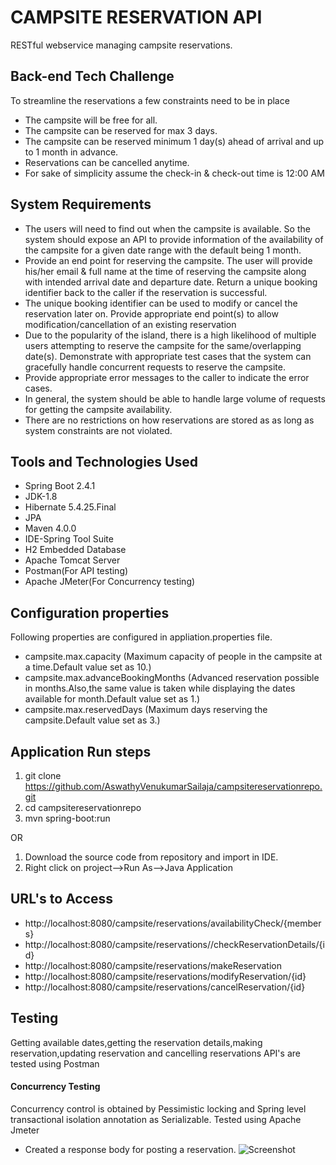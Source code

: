 # CAMPSITE RESERVATION API

RESTful webservice managing campsite reservations.

## Back-end Tech Challenge

To streamline the reservations a few constraints need to be in place

* The campsite will be free for all.
* The campsite can be reserved for max 3 days.
* The campsite can be reserved minimum 1 day(s) ahead of arrival and up to 1 month in advance.
* Reservations can be cancelled anytime.
* For sake of simplicity assume the check-in & check-out time is 12:00 AM

## System Requirements

* The users will need to find out when the campsite is available. So the system should expose an API to provide information of the
availability of the campsite for a given date range with the default being 1 month.
* Provide an end point for reserving the campsite. The user will provide his/her email & full name at the time of reserving the campsite
along with intended arrival date and departure date. Return a unique booking identifier back to the caller if the reservation is successful.
* The unique booking identifier can be used to modify or cancel the reservation later on. Provide appropriate end point(s) to allow
modification/cancellation of an existing reservation
* Due to the popularity of the island, there is a high likelihood of multiple users attempting to reserve the campsite for the same/overlapping
date(s). Demonstrate with appropriate test cases that the system can gracefully handle concurrent requests to reserve the campsite.
* Provide appropriate error messages to the caller to indicate the error cases.
* In general, the system should be able to handle large volume of requests for getting the campsite availability.
* There are no restrictions on how reservations are stored as as long as system constraints are not violated.

## Tools and Technologies Used

* Spring Boot 2.4.1
* JDK-1.8
* Hibernate 5.4.25.Final
* JPA
* Maven 4.0.0
* IDE-Spring Tool Suite
* H2 Embedded Database
* Apache Tomcat Server
* Postman(For API testing)
* Apache JMeter(For Concurrency testing)

## Configuration properties 
Following properties are configured in appliation.properties file.

* campsite.max.capacity (Maximum capacity of people in the campsite at a time.Default value set as 10.)
* campsite.max.advanceBookingMonths (Advanced reservation possible in months.Also,the same value is taken while displaying the dates available for month.Default value set as 1.)
* campsite.max.reservedDays (Maximum days reserving the campsite.Default value set as 3.)

## Application Run steps
1. git clone https://github.com/AswathyVenukumarSailaja/campsitereservationrepo.git
2. cd campsitereservationrepo
3. mvn spring-boot:run

OR

1. Download the source code from repository and import in IDE.
2. Right click on project-->Run As-->Java Application

## URL's to Access
* http://localhost:8080/campsite/reservations/availabilityCheck/{members} 
* http://localhost:8080/campsite/reservations//checkReservationDetails/{id}
* http://localhost:8080/campsite/reservations/makeReservation
* http://localhost:8080/campsite/reservations/modifyReservation/{id}
* http://localhost:8080/campsite/reservations/cancelReservation/{id}

## Testing
Getting available dates,getting the reservation details,making reservation,updating reservation and cancelling reservations API's are tested using Postman
#### Concurrency Testing
Concurrency control is obtained by Pessimistic locking and Spring level transactional isolation annotation as Serializable.
Tested using Apache Jmeter
- Created a response body for posting a reservation.
![Screenshot](https://github.com/AswathyVenukumarSailaja/campsitereservationrepo/issues/1#issue-774207994)
